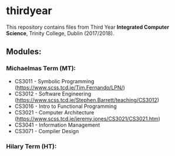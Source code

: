# thirdyear
This repository contains files from Third Year **Integrated Computer Science**, Trinity College, Dublin (2017/2018).

## Modules:

### Michaelmas Term (MT):
* CS3011 - Symbolic Programming (https://www.scss.tcd.ie/Tim.Fernando/LPN/)
* CS3012 - Software Engineering (https://www.scss.tcd.ie/Stephen.Barrett/teaching/CS3012)
* CS3016 - Intro to Functional Programming
* CS3021 - Computer Architecture (https://www.scss.tcd.ie/jeremy.jones/CS3021/CS3021.htm)
* CS3041 - Information Management
* CS3071 - Compiler Design

### Hilary Term (HT):

